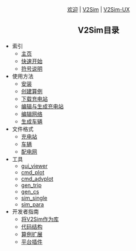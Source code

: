 <p style="text-align:center"><a href="/zh_hans/#">欢迎<a> | <a href="/zh_hans/#/v2sim/">V2Sim</a> | <a href="/zh_hans/#/v2simux/">V2Sim-UX</a></p>
<h2 style="text-align:center">V2Sim目录</h2>

+ 索引
    + [主页](v2sim/)
    + [快速开始](v2sim/quick-start)
    + [符号说明](v2sim/nom)
+ 使用方法
    + [安装](v2sim/usage/inst)
    + [创建算例](v2sim/usage/case)
    + [下载充电站](v2sim/usage/downcs)
    + [编辑与生成充电站](v2sim/usage/editcs)
    + [编辑网络](v2sim/usage/editnet)
    + [生成车辆](v2sim/usage/genveh)
+ 文件格式
    + [充电站](v2sim/format/cs)
    + [车辆](v2sim/format/veh)
    + [配电网](v2sim/format/pdn)
+ 工具
    + [gui_viewer](v2sim/tools/gui_viewer)
    + [cmd_plot](v2sim/tools/cmd_plot)
    + [cmd_advplot](v2sim/tools/cmd_advplot)
    + [gen_trip](v2sim/tools/gen_trip)
    + [gen_cs](v2sim/tools/gen_cs)
    + [sim_single](v2sim/tools/sim_single)
    + [sim_para](v2sim/tools/sim_para)
+ 开发者指南
    + [将V2Sim作为库](v2sim/dev/lib)
    + [代码结构](v2sim/dev/codestr)
    + [算例扩展](v2sim/dev/exts)
    + [平台插件](v2sim/dev/plugins)